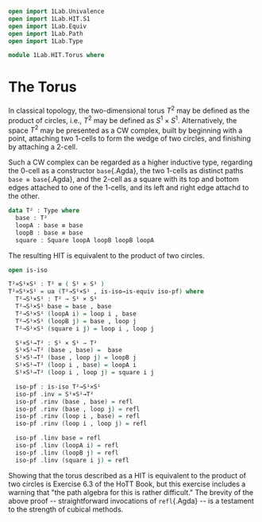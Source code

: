 ```agda
open import 1Lab.Univalence
open import 1Lab.HIT.S1
open import 1Lab.Equiv
open import 1Lab.Path
open import 1Lab.Type

module 1Lab.HIT.Torus where
```

# The Torus 

In classical topology, the two-dimensional torus $T^2$ may be defined
as the product of circles, i.e., $T^2$ may be defined as $S^1 \times
S^1$.  Alternatively, the space $T^2$ may be presented as a CW
complex, built by beginning with a point, attaching two 1-cells to
form the wedge of two circles, and finishing by attaching a 2-cell.

Such a CW complex can be regarded as a higher inductive type,
regarding the 0-cell as a constructor `base`{.Agda}, the two 1-cells
as distinct paths `base ≡ base`{.Agda}, and the 2-cell as a square
with its top and bottom edges attached to one of the 1-cells, and its
left and right edge attachd to the other.

```agda
data T² : Type where
  base : T² 
  loopA : base ≡ base
  loopB : base ≡ base
  square : Square loopA loopB loopB loopA
```

The resulting HIT is equivalent to the product of two circles.

```agda
open is-iso

T²≃S¹×S¹ : T² ≡ ( S¹ × S¹ )
T²≃S¹×S¹ = ua (T²→S¹×S¹ , is-iso→is-equiv iso-pf) where
  T²→S¹×S¹ : T² → S¹ × S¹
  T²→S¹×S¹ base = base , base 
  T²→S¹×S¹ (loopA i) = loop i , base 
  T²→S¹×S¹ (loopB j) = base , loop j 
  T²→S¹×S¹ (square i j) = loop i , loop j 

  S¹×S¹→T² : S¹ × S¹ → T²
  S¹×S¹→T² (base , base) =  base
  S¹×S¹→T² (base , loop j) = loopB j 
  S¹×S¹→T² (loop i , base) = loopA i 
  S¹×S¹→T² (loop i , loop j) = square i j

  iso-pf : is-iso T²→S¹×S¹  
  iso-pf .inv = S¹×S¹→T² 
  iso-pf .rinv (base , base) = refl 
  iso-pf .rinv (base , loop j) = refl 
  iso-pf .rinv (loop i , base) = refl 
  iso-pf .rinv (loop i , loop j) = refl 

  iso-pf .linv base = refl 
  iso-pf .linv (loopA i) = refl
  iso-pf .linv (loopB j) = refl 
  iso-pf .linv (square i j) = refl 
```

Showing that the torus described as a HIT is equivalent to the product
of two circles is Exercise 6.3 of the HoTT Book, but this exercise
includes a warning that "the path algebra for this is rather
difficult."  The brevity of the above proof -- straightforward
invocations of `refl`{.Agda} -- is a testament to the strength of
cubical methods.

